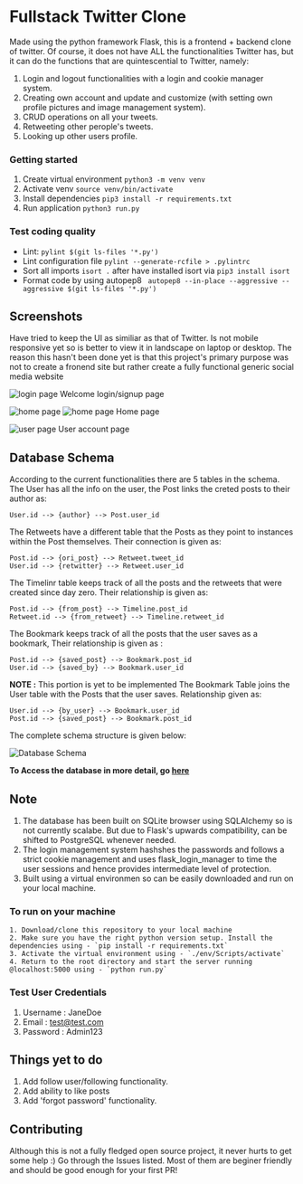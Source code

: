# Fullstack Twitter Clone

Made using the python framework Flask, this is a frontend + backend clone of twitter. Of course, it does not have ALL the functionalities Twitter has, but it can do the functions that are quintescential to Twitter, namely:

1. Login and logout functionalities with a login and cookie manager system.
2. Creating own account and update and customize (with setting own profile pictures and image management system).
3. CRUD operations on all your tweets.
4. Retweeting other perople's tweets.
5. Looking up other users profile.


### Getting started 
1. Create virtual environment ```python3 -m venv venv```
2. Activate venv ```source venv/bin/activate```
3. Install dependencies ```pip3 install -r requirements.txt```
4. Run application ```python3 run.py```



### Test coding quality
* Lint: ```pylint $(git ls-files '*.py')```
* Lint configuration file ```pylint --generate-rcfile > .pylintrc```
* Sort all imports ```isort .``` after have installed isort via ```pip3 install isort```
* Format code by using autopep8 ``` autopep8 --in-place --aggressive --aggressive $(git ls-files '*.py')```

## Screenshots

Have tried to keep the UI as similiar as that of Twitter. Is not mobile responsive yet so is better to view it in landscape on laptop or desktop. The reason this hasn't been done yet is that this project's primary purpose was not to create a fronend site but rather create a fully functional generic social media website

![login page](Extra/Images/login_page.png)
Welcome login/signup page

![home page](Extra/Images/home_page_1.png)
![home page](Extra/Images/home_page_2.png)
Home page

![user page](Extra/Images/user_page.png)
User account page

## Database Schema

According to the current functionalities there are 5 tables in the schema. The User has all the info on the user, the Post links the creted posts to their author as:

    User.id --> {author} --> Post.user_id

The Retweets have a different table that the Posts as they point to instances within the Post themselves. Their connection is given as:

    Post.id --> {ori_post} --> Retweet.tweet_id
    User.id --> {retwitter} --> Retweet.user_id

The Timelinr table keeps track of all the posts and the retweets that were created since day zero. Their relationship is given as:

    Post.id --> {from_post} --> Timeline.post_id
    Retweet.id --> {from_retweet} --> Timeline.retweet_id

The Bookmark keeps track of all the posts that the user saves as a bookmark, Their relationship is given as :

    Post.id --> {saved_post} --> Bookmark.post_id
    User.id --> {saved_by} --> Bookmark.user_id

__NOTE :__ This portion is yet to be implemented
The Bookmark Table joins the User table with the Posts that the user saves. Relationship given as:

    User.id --> {by_user} --> Bookmark.user_id
    Post.id --> {saved_post} --> Bookmark.post_id

The complete schema structure is given below:

![Database Schema](Extra/Images/Twitter-Clone.png)

__To Access the database in more detail, go [here](https://dbdiagram.io/d/5f7185f53a78976d7b757403)__

## Note

1. The database has been built on SQLite browser using SQLAlchemy so is not currently scalabe. But due to Flask's upwards compatibility, can be shifted to PostgreSQL whenever needed.
2. The login management system hashshes the passwords and follows a strict cookie management and uses flask_login_manager to time the user sessions and hence provides intermediate level of protection.
3. Built using a virtual environmen so can be easily downloaded and run on your local machine.

### To run on your machine

    1. Download/clone this repository to your local machine
    2. Make sure you have the right python version setup. Install the dependencies using - `pip install -r requirements.txt`
    3. Activate the virtual environment using - `./env/Scripts/activate`
    4. Return to the root directory and start the server running @localhost:5000 using - `python run.py`

### Test User Credentials

1. Username : JaneDoe
2. Email : test@test.com
3. Password : Admin123

## Things yet to do

1. Add follow user/following functionality.
2. Add ability to like posts
3. Add 'forgot password' functionality.

## Contributing

Although this is not a fully fledged open source project, it never hurts to get some help :)
Go through the Issues listed. Most of them are beginer friendly and should be good enough for your first PR!
